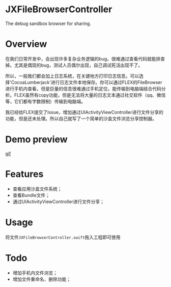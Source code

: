 # JXFileBrowserController
The debug sandbox browser for sharing.

# Overview
在我们日常开发中，会出现许多复杂业务逻辑的bug。很难通过查看代码就能排查掉。尤其是偶现的bug，测试人员偶尔出现，自己调试死活出现不了。

所以，一般我们都会加上日志系统，在关键地方打印日志信息。可以选择'CocoaLumberjack'进行日志文件本地保存。你可以通过FLEX的FileBrowser进行手机内查看，但是巨量的信息很难通过手机定位，能传输到电脑端结合代码分析。FLEX虽然有copy功能，但是无法将大量的日志文本通过社交软件（qq、微信等，它们都有字数限制）传输到电脑端。

我已经给FLEX提交了Issue，增加通过UIActivityViewController进行文件分享的功能，但是还未处理。所以自己就写了一个简单的沙盒文件浏览分享控制器。

# Demo preview

[gif](https://github.com/pujiaxin33/JXFileBrowserController/blob/master/JXFileBrowserController/Gif/FileBrowser.gif)

# Features

- 查看应用沙盒文件系统；
- 查看Bundle文件；
- 通过UIActivityViewController进行文件分享；

# Usage

将文件`JXFileBrowserController.swift`拖入工程即可使用

# Todo

- 增加手机内文件浏览；
- 增加文件重命名、删除功能；





